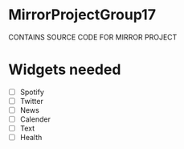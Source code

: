 # MirrorProjectGroup17
CONTAINS SOURCE CODE FOR MIRROR PROJECT


# Widgets needed
- [ ] Spotify
- [ ] Twitter
- [ ] News
- [ ] Calender
- [ ] Text
- [ ] Health